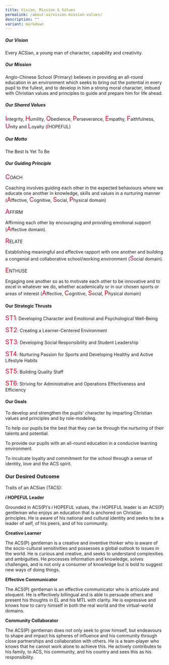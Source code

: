 ```yaml
---
title: Vision, Mission & Values
permalink: /about-us/vision-mission-values/
description: ""
variant: markdown
---
```

##### **Our Vision**

Every ACSian, a young man of character, capability and creativity.

##### **Our Mission**

Anglo-Chinese School (Primary) believes in providing an all-round education in an environment which
seeks to bring out the potential in every pupil to the fullest, and to develop in him a strong moral
character, imbued with Christian values and principles to guide and prepare him for life ahead.

##### **Our Shared Values**

<style>
    .highlight {
          font-size:24px
    }
  </style>
<span class="highlight">I</span>ntegrity, <span class="highlight">H</span>umility, <span class="highlight">O</span>bedience, <span class="highlight">P</span>erseverance, <span class="highlight">E</span>mpathy, <span class="highlight">F</span>aithfulness, <span class="highlight">U</span>nity and <span class="highlight">L</span>oyalty (<span class="highlight">*i*</span>HOPEFUL)

 
##### **Our Motto**

The Best Is Yet To Be

##### **Our Guiding Principle**

<span class="highlight">C</span>OACH

Coaching involves guiding each other in the expected behaviours where we educate one another in
knowledge, skills and values in a nurturing manner <style>
    .highlight {
      color: #CE0E2D;
      font-size:20px
    }
  </style>(<span class="highlight">A</span>ffective, <span class="highlight">C</span>ognitive, <span class="highlight">S</span>ocial, <span class="highlight">P</span>hysical domain)

<span class="highlight">A</span>FFIRM

Affirming each other by encouraging and providing emotional support <style>    .highlight {
      color: #CE0E2D;
      font-size:20px
    }
  </style>(<span class="highlight">A</span>ffective domain).

<span class="highlight">R</span>ELATE

Establishing meaningful and effective rapport with one another and building a congenial and collaborative
school/working environment <style>    .highlight {
      color: #CE0E2D;
      font-size:20px
    }
  </style>(<span class="highlight">S</span>ocial domain).

<span class="highlight">E</span>NTHUSE




Engaging one another so as to motivate each other to be innovative and to excel in whatever we do,
whether academically or in our chosen sports or areas of interest <style>
    .highlight {
      color: #CE0E2D;
      font-size:20px
    }
  </style>(<span class="highlight">A</span>ffective, <span class="highlight">C</span>ognitive, <span class="highlight">S</span>ocial, <span class="highlight">P</span>hysical domain)






#### **Our Strategic Thrusts**

<span class="highlight">ST1</span>: Developing Character and Emotional and Psychological Well-Being

<span class="highlight">ST2</span>: Creating a Learner-Centered Environment

<span class="highlight">ST3</span>: Developing Social Responsibility and Student Leadership

<span class="highlight">ST4</span>: Nurturing Passion for Sports and Developing Healthy and Active Lifestyle Habits

<span class="highlight">ST5</span>: Building Quality Staff

<span class="highlight">ST6</span>: Striving for Administrative and Operations Effectiveness and Efficiency

#### **Our Goals**

To develop and strengthen the pupils’ character by imparting Christian values and principles and by role-modeling.

To help our pupils be the best that they can be through the nurturing of their talents and potential.

To provide our pupils with an all-round education in a conducive learning environment.

To inculcate loyalty and commitment for the school through a sense of identity, love and the ACS spirit.

### **Our Desired Outcome**

Traits of an ACSian (TACS):

***i* HOPEFUL Leader**

Grounded in ACS(P)’s *i* HOPEFUL values, the *i* HOPEFUL leader is an ACS(P) gentleman who enjoys an
education that is anchored on Christian principles. He is aware of his national and cultural identity and
seeks to be a leader of self, of his peers, and of his community.

**Creative Learner**

The ACS(P) gentleman is a creative and inventive thinker who is aware of the socio-cultural sensitivities and possesses a global outlook to issues in the world. He is curious and creative, and seeks to understand complexities and ambiguities. He processes information and knowledge, solves challenges, and is not only a consumer of knowledge but is bold to suggest new ways of doing things.

**Effective Communicator**

The ACS(P) gentleman is an effective communicator who is articulate and eloquent. He is effectively billingual and is able to persuade others and present his thoughts in EL and his MTL with clarity. He is expressive and knows how to carry himself in both the real world and the virtual-world domains.

**Community Collaborator**

The ACS(P) gentleman does not only seek to grow himself, but endeavours to shape and impact his spheres of influence and his community through close partnerships and collaboration with others. He is a team-player who knows that he cannot work alone to achieve this. He actively contributes to his family, to ACS, his community, and his country and sees this as his responsibility.
